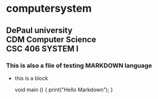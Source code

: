 
computersystem
=====
DePaul university    
CDM Computer Science     
CSC 406 SYSTEM I
-----
### This is also a file of testing MARKDOWN language

+ this is a block

    void main ()
    {
    print("Hello Markdown");
    }


